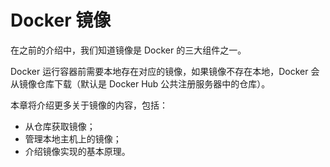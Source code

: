 # Docker 镜像

在之前的介绍中，我们知道镜像是 Docker 的三大组件之一。

Docker 运行容器前需要本地存在对应的镜像，如果镜像不存在本地，Docker 会从镜像仓库下载（默认是 Docker Hub 公共注册服务器中的仓库）。

本章将介绍更多关于镜像的内容，包括：
* 从仓库获取镜像；
* 管理本地主机上的镜像；
* 介绍镜像实现的基本原理。
